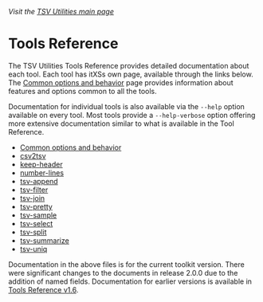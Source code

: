 _Visit the [TSV Utilities main page](../README.md)_

# Tools Reference

The TSV Utilities Tools Reference provides detailed documentation about each tool. Each tool has itXSs own page, available through the links below. The [Common options and behavior](tool_reference/common-options-and-behavior.md) page provides information about features and options common to all the tools.

Documentation for individual tools is also available via the `--help` option available on every tool. Most tools provide a `--help-verbose` option offering more extensive documentation similar to what is available in the Tool Reference.

* [Common options and behavior](tool_reference/common-options-and-behavior.md)
* [csv2tsv](tool_reference/csv2tsv.md)
* [keep-header](tool_reference/keep-header.md)
* [number-lines](tool_reference/number-lines.md)
* [tsv-append](tool_reference/tsv-append.md)
* [tsv-filter](tool_reference/tsv-filter.md)
* [tsv-join](tool_reference/tsv-join.md)
* [tsv-pretty](tool_reference/tsv-pretty.md)
* [tsv-sample](tool_reference/tsv-sample.md)
* [tsv-select](tool_reference/tsv-select.md)
* [tsv-split](tool_reference/tsv-split.md)
* [tsv-summarize](tool_reference/tsv-summarize.md)
* [tsv-uniq](tool_reference/tsv-uniq.md)

Documentation in the above files is for the current toolkit version. There were significant changes to the documents in release 2.0.0 due to the addition of named fields. Documentation for earlier versions is available in [Tools Reference v1.6](ToolReference_v1.6.md).

